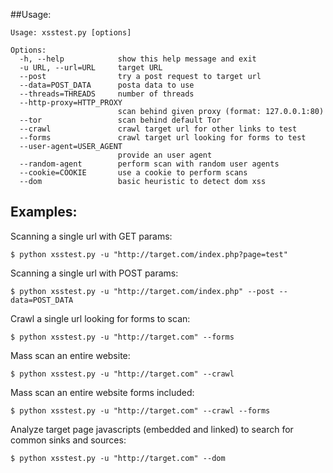 

##Usage:

    Usage: xsstest.py [options]

    Options:
      -h, --help            show this help message and exit
      -u URL, --url=URL     target URL
      --post                try a post request to target url
      --data=POST_DATA      posta data to use
      --threads=THREADS     number of threads
      --http-proxy=HTTP_PROXY
                            scan behind given proxy (format: 127.0.0.1:80)
      --tor                 scan behind default Tor
      --crawl               crawl target url for other links to test
      --forms               crawl target url looking for forms to test
      --user-agent=USER_AGENT
                            provide an user agent
      --random-agent        perform scan with random user agents
      --cookie=COOKIE       use a cookie to perform scans
      --dom                 basic heuristic to detect dom xss


## Examples:

Scanning a single url with GET params:

    $ python xsstest.py -u "http://target.com/index.php?page=test"

Scanning a single url with POST params:

    $ python xsstest.py -u "http://target.com/index.php" --post --data=POST_DATA

Crawl a single url looking for forms to scan:

    $ python xsstest.py -u "http://target.com" --forms

Mass scan an entire website:

    $ python xsstest.py -u "http://target.com" --crawl

Mass scan an entire website forms included:

    $ python xsstest.py -u "http://target.com" --crawl --forms

Analyze target page javascripts (embedded and linked) to search for common sinks and sources:
    
    $ python xsstest.py -u "http://target.com" --dom

